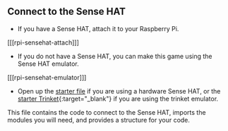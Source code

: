 ## Connect to the Sense HAT

+ If you have a Sense HAT, attach it to your Raspberry Pi.

[[[rpi-sensehat-attach]]]

+ If you do not have a Sense HAT, you can make this game using the Sense HAT emulator.

[[[rpi-sensehat-emulator]]]

+ Open up the [starter file](resources/starter_code.py) if you are using a hardware Sense HAT, or the [starter Trinket](https://trinket.io/embed/python/3bfbb0d42b){:target="_blank"} if you are using the trinket emulator.

This file contains the code to connect to the Sense HAT, imports the modules you will need, and provides a structure for your code.
